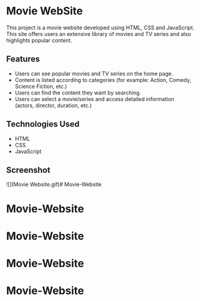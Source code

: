 <h1>Movie WebSite</h1>

This project is a movie website developed using HTML, CSS and JavaScript. This site offers users an extensive library of movies and TV series and also highlights popular content.

<h2> Features </h2>

<ul>
<li>Users can see popular movies and TV series on the home page. </li>
<li>Content is listed according to categories (for example: Action, Comedy, Science Fiction, etc.)</li>
<li>Users can find the content they want by searching. </li>
<li>Users can select a movie/series and access detailed information (actors, director, duration, etc.) </li>

</ul>

<h2> Technologies Used </h2>
<ul>
<li>HTML</li>
<li>CSS</li>
<li>JavaScript</li>
</ul>


<h2>Screenshot</h2>

![](Movie Website.gif)# Movie-Website
# Movie-Website
# Movie-Website
# Movie-Website
# Movie-Website
